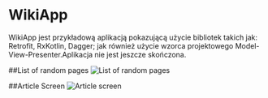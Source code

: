 # WikiApp
WikiApp jest przykładową aplikacją pokazującą użycie bibliotek takich jak: Retrofit, RxKotlin, Dagger; jak również użycie wzorca projektowego Model-View-Presenter.Aplikacja nie jest jeszcze skończona.

##List of random pages
![List of random pages](https://i.imgur.com/LjwSMQ4.png)

##Article Screen
![Article screen](https://i.imgur.com/4rNfOcp.png)
